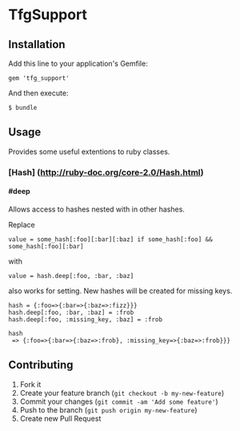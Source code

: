 # TfgSupport

## Installation

Add this line to your application's Gemfile:

    gem 'tfg_support'

And then execute:

    $ bundle

## Usage

Provides some useful extentions to ruby classes.

### [Hash] (http://ruby-doc.org/core-2.0/Hash.html)

#### #deep

Allows access to hashes nested with in other hashes.

Replace

    value = some_hash[:foo][:bar][:baz] if some_hash[:foo] && some_hash[:foo][:bar]

with

    value = hash.deep[:foo, :bar, :baz]

also works for setting. New hashes will be created for missing keys.

    hash = {:foo=>{:bar=>{:baz=>:fizz}}}
    hash.deep[:foo, :bar, :baz] = :frob
    hash.deep[:foo, :missing_key, :baz] = :frob

    hash
     => {:foo=>{:bar=>{:baz=>:frob}, :missing_key=>{:baz=>:frob}}}

## Contributing

1. Fork it
2. Create your feature branch (`git checkout -b my-new-feature`)
3. Commit your changes (`git commit -am 'Add some feature'`)
4. Push to the branch (`git push origin my-new-feature`)
5. Create new Pull Request
